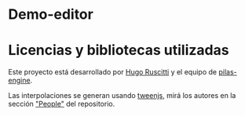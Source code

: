 # Demo-editor


# Licencias y bibliotecas utilizadas

Este proyecto está desarrollado por [Hugo Ruscitti](https://github.com/hugoruscitti) y el equipo de [pilas-engine](http://pilas-engine.com.ar/#/acercade).

Las interpolaciones se generan usando [tweenjs](https://github.com/tweenjs/tween.js), mirá los autores en la sección ["People"](https://github.com/tweenjs/tween.js#people) del repositorio.
